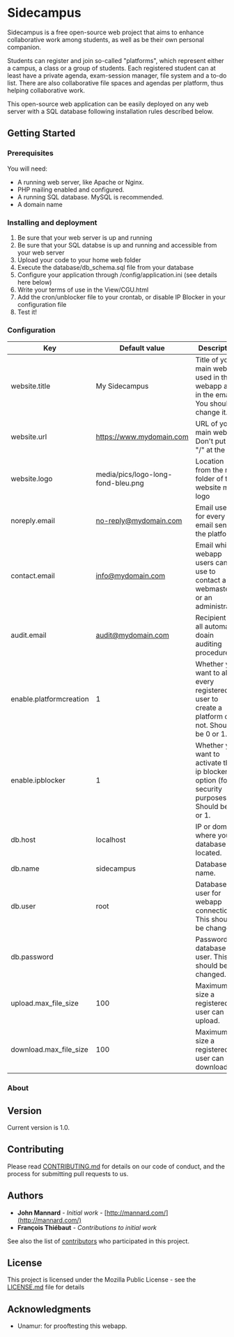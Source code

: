 
# Sidecampus

Sidecampus is a free open-source web project that aims to enhance collaborative work among students, as well as be their own personal companion. 

Students can register and join so-called "platforms", which represent either a campus, a class or a group of students. 
Each registered student can at least have a private agenda, exam-session manager, file system and a to-do list. 
There are also collaborative file spaces and agendas per platform, thus helping collaborative work. 

This open-source web application can be easily deployed on any web server with a SQL database following installation rules described below. 

## Getting Started


### Prerequisites

You will need:
- A running web server, like Apache or Nginx.
- PHP mailing enabled and configured.
- A running SQL database. MySQL is recommended.
- A domain name 

### Installing and deployment

1. Be sure that your web server is up and running
2. Be sure that your SQL databse is up and running and accessible from your web server 
3. Upload your code to your home web folder
4. Execute the database/db_schema.sql file from your database 
5. Configure your application through /config/application.ini (see details here below)
6. Write your terms of use in the View/CGU.html
7. Add the cron/unblocker file to your crontab, or disable IP Blocker in your configuration file
8. Test it!

### Configuration

| Key | Default value | Description |
| --- | --- | --- |
| website.title | My Sidecampus | Title of your main website used in the webapp and in the emails. You should change it. |
| website.url | https://www.mydomain.com | URL of your main website. Don't put an "/" at the end |
| website.logo | media/pics/logo-long-fond-bleu.png | Location from the root folder of the website main logo |
| noreply.email | no-reply@mydomain.com | Email used for every email sent by the platform. |
| contact.email | info@mydomain.com | Email which webapp users can use to contact a webmaster or an administrator. |
| audit.email | audit@mydomain.com | Recipient for all automatic doain auditing procedures. |
| enable.platformcreation | 1 | Whether you want to allow every registered user to create a platform or not. Should be 0 or 1. |
| enable.ipblocker | 1 | Whether you want to activate the ip blocker option (for security purposes). Should be 0 or 1. |
| db.host | localhost | IP or domain where your database is located. |
| db.name | sidecampus | Database name. |
| db.user | root | Database user for webapp connection. This should be changed. |
| db.password | | Password of database user. This should be changed. |
| upload.max_file_size | 100 | Maximum size a registered user can upload. |
| download.max_file_size | 100 | Maximum size a registered user can download. |

### About

## Version
Current version is 1.0.

## Contributing

Please read [CONTRIBUTING.md](https://gist.github.com/PurpleBooth/b24679402957c63ec426) for details on our code of conduct, and the process for submitting pull requests to us.

## Authors

* **John Mannard** - *Initial work* - [http://mannard.com/](http://mannard.com/)
* **François Thiébaut** - *Contributions to initial work*

See also the list of [contributors](https://github.com/videony/sidecampus/contributors) who participated in this project.

## License

This project is licensed under the Mozilla Public License - see the [LICENSE.md](LICENSE.md) file for details

## Acknowledgments

* Unamur: for prooftesting this webapp.